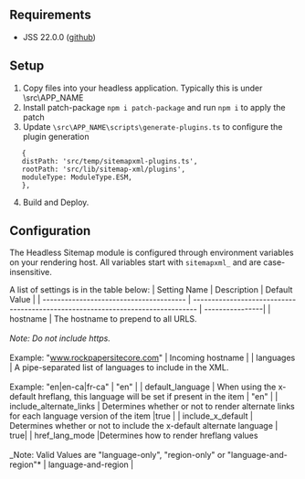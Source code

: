 ## Requirements

- JSS 22.0.0 ([github](https://github.com/Sitecore/jss/releases/tag/v22.0.0))

## Setup

1. Copy files into your headless application. Typically this is under \src\APP_NAME
2. Install patch-package `npm i patch-package` and run `npm i` to apply the patch
3. Update `\src\APP_NAME\scripts\generate-plugins.ts` to configure the plugin generation

```
   {
   distPath: 'src/temp/sitemapxml-plugins.ts',
   rootPath: 'src/lib/sitemap-xml/plugins',
   moduleType: ModuleType.ESM,
   },
```

4. Build and Deploy.

## Configuration

The Headless Sitemap module is configured through environment variables on your rendering host. All variables start with `sitemapxml_` and are case-insensitive.

A list of settings is in the table below:
| Setting Name | Description | Default Value |
| --------------------------------------- | ------------------------------------------------------------------------------- | ----------------|
| hostname | The hostname to prepend to all URLS. <br><br>_Note: Do not include https._<br><br>Example: "www.rockpapersitecore.com" | Incoming hostname |
| languages | A pipe-separated list of languages to include in the XML.<br><br>Example: "en&#124;en-ca&#124;fr-ca" | "en" |
| default_language | When using the x-default hreflang, this language will be set if present in the item | "en" |
| include_alternate_links | Determines whether or not to render alternate links for each language version of the item |true |
| include_x_default | Determines whether or not to include the x-default alternate language | true|
| href_lang_mode |Determines how to render hreflang values<br><br>\_Note: Valid Values are "language-only", "region-only" or "language-and-region"\* | language-and-region |
